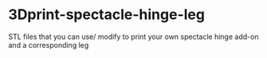 # 3Dprint-spectacle-hinge-leg
STL files that you can use/ modify to print your own spectacle hinge add-on and a corresponding leg
